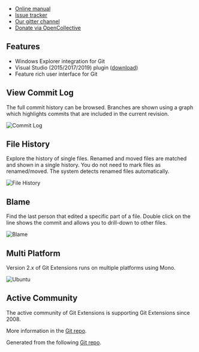   * [Online manual](https://git-extensions-documentation.readthedocs.org/)
  * [Issue tracker](http://github.com/gitextensions/gitextensions/issues)
  * [Our gitter channel](https://gitter.im/gitextensions/gitextensions?utm_source=badge&utm_medium=badge&utm_campaign=pr-badge&utm_content=badge)
  * [Donate via OpenCollective](https://opencollective.com/gitextensions)

## Features

  * Windows Explorer integration for Git
  * Visual Studio (2015/2017/2019) plugin ([download](https://marketplace.visualstudio.com/items?itemName=HenkWesthuis.GitExtensions))
  * Feature rich user interface for Git

## View Commit Log

The full commit history can be browsed. Branches are shown using a graph which highlights commits that are included in the current revision.

![Commit Log](images/commitlog205.png)

## File History

Explore the history of single files. Renamed and moved files are matched and shown in a single history. You do not need to mark files as renamed/moved. The system detects renamed files automatically.

![File History](images/FileHistory205.png)

## Blame

Find the last person that edited a specific part of a file. Double click on the line shows the commit and allows you to drill-down to other files.

![Blame](images/Blame205.png)

## Multi Platform

Version 2.x of Git Extensions runs on multiple platforms using Mono.

![Ubuntu](images/GitExtensionsUbuntu205.png)

## Active Community

The active community of Git Extensions is supporting Git Extensions since 2008.

More information in the [Git repo](http://github.com/gitextensions/gitextensions/issues).

Generated from the following [Git repo](https://github.com/gitextensions/gitextensions.github.io).
